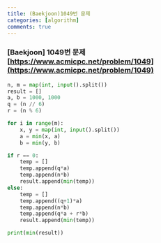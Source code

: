 ```yaml
---
title: (Baekjoon)1049번 문제
categories: [algorithm]
comments: true
---
```


### [Baekjoon] 1049번 문제 [https://www.acmicpc.net/problem/1049](https://www.acmicpc.net/problem/1049)


```python
n, m = map(int, input().split())
result = []
a, b = 1000, 1000
q = (n // 6)
r = (n % 6)

for i in range(m):
    x, y = map(int, input().split())
    a = min(x, a)
    b = min(y, b)

if r == 0:
    temp = []
    temp.append(q*a)
    temp.append(n*b)
    result.append(min(temp))
else:
    temp = []
    temp.append((q+1)*a)
    temp.append(n*b)
    temp.append(q*a + r*b)
    result.append(min(temp))

print(min(result))
```
